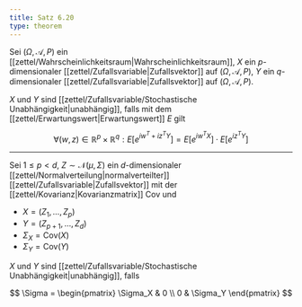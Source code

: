 ```yaml
---
title: Satz 6.20
type: theorem
---
```


Sei $(\Omega, \mathcal{A}, P)$ ein [[zettel/Wahrscheinlichkeitsraum|Wahrscheinlichkeitsraum]], $X$ ein $p$-dimensionaler [[zettel/Zufallsvariable|Zufallsvektor]] auf $(\Omega, \mathcal{A}, P)$, $Y$ ein $q$-dimensionaler [[zettel/Zufallsvariable|Zufallsvektor]] auf $(\Omega, \mathcal{A}, P)$.

$X$ und $Y$ sind [[zettel/Zufallsvariable/Stochastische Unabhängigkeit|unabhängig]], falls mit dem [[zettel/Erwartungswert|Erwartungswert]] $E$ gilt

$$
	\forall (w, z) \in \mathbb{R}^p \times \mathbb{R}^q : E[e^{iw^T+iz^TY}] = E[e^{iw^TX}] \cdot E[e^{iz^TY}]
$$

---

Sei $1 \le p \lt d$, $Z \sim \mathcal{N}(\mu, \Sigma)$ ein $d$-dimensionaler [[zettel/Normalverteilung|normalverteilter]] [[zettel/Zufallsvariable|Zufallsvektor]] mit der [[zettel/Kovarianz|Kovarianzmatrix]] Cov und
- $X = (Z_1, \dots, Z_p)$
- $Y = (Z_{p+1}, \dots, Z_d)$
- $\Sigma_X = \text{Cov}(X)$
- $\Sigma_Y = \text{Cov}(Y)$

$X$ und $Y$ sind [[zettel/Zufallsvariable/Stochastische Unabhängigkeit|unabhängig]], falls

$$
	\Sigma = \begin{pmatrix} \Sigma_X & 0 \\ 0 & \Sigma_Y \end{pmatrix}
$$